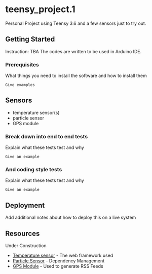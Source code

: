 # teensy_project.1

Personal Project using Teensy 3.6 and a few sensors just to try out.


## Getting Started

Instruction: TBA
The codes are written to be used in Arduino IDE.

### Prerequisites

What things you need to install the software and how to install them

```
Give examples
```

## Sensors

* temperature sensor(s)
* particle sensor
* GPS module

### Break down into end to end tests

Explain what these tests test and why

```
Give an example
```

### And coding style tests

Explain what these tests test and why

```
Give an example
```

## Deployment

Add additional notes about how to deploy this on a live system

## Resources
Under Construction

* [Temperature sensor](http://www.dropwizard.io/1.0.2/docs/) - The web framework used
* [Particle Sensor](https://maven.apache.org/) - Dependency Management
* [GPS Module](https://rometools.github.io/rome/) - Used to generate RSS Feeds
